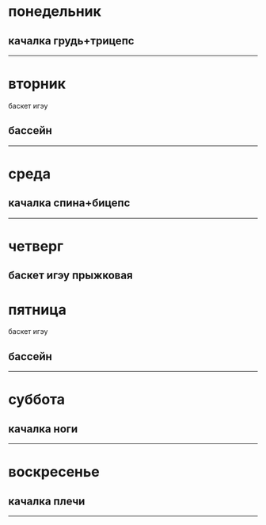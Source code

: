 # понедельник
## качалка грудь+трицепс

---
# вторник
баскет игэу
## бассейн

---

# среда
## качалка спина+бицепс
---

# четверг
баскет игэу
прыжковая
---
# пятница
баскет игэу
## бассейн

---
# суббота
## качалка ноги
---
# воскресенье
## качалка плечи
---
